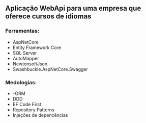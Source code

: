 <h2>Aplicação WebApi para uma empresa que oferece cursos de idiomas</h2>
<h3>Ferramentas:</h3>
  <ul>
     <li>AspNetCore</li>
     <li>Entity Framework Core</li>
     <li>SQL Server</li>
     <li>AutoMapper</li>
     <li>NewtonsoftJson</li>
     <li>Swashbuckle.AspNetCore.Swagger</li>
  </ul>
 
<h3>Medologias:</h3>
  <ul>
    <li>-ORM</li>
    <li>DDD</li>
    <li>EF Code First</li>
    <li>Repository Patterns</li>
    <li>Injeções de depencências</li>
  </ul>

